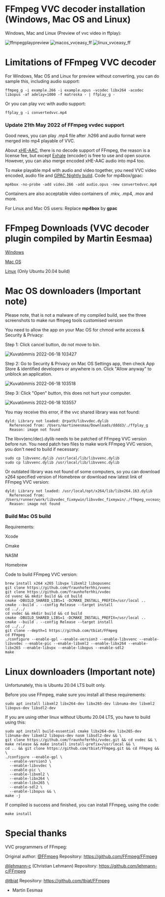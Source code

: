 # FFmpeg VVC decoder installation (Windows, Mac OS and Linux)

Windows, Mac and Linux (Preview of vvc video in ffplay):

![ffmpegplaypreview](https://user-images.githubusercontent.com/88035011/169019033-bcb7fcc7-a196-4436-a396-61db3071280c.png)
![macos_vvceasy_ff](https://user-images.githubusercontent.com/88035011/169693891-52271091-eb92-4198-82eb-2ad38296a917.png)
![linux_vvceasy_ff](https://user-images.githubusercontent.com/88035011/169693886-3f8e97da-ad57-46ab-b3eb-45e5ff4e687d.png)

# Limitations of FFmpeg VVC decoder

For Windows, Mac OS and Linux for preview without converting, you can do sample this, including audio support:

```
ffmpeg_g -i example.266 -i example.opus -vcodec libx264 -acodec libopus -af adelay=1000 -f matroska - | ffplay_g -
```

Or you can play vvc with audio support:

```
ffplay_g -i convertedvvc.mp4
```

### Update 21th May 2022 of FFmpeg vvdec support

Good news, you can play .mp4 file after .h266 and audio format were merged into mp4 playable of VVC.

About [xHE-AAC](https://www.iis.fraunhofer.de/en/ff/amm/broadcast-streaming/xheaac.html), there is no decode support of FFmpeg, the reason is a license fee, but except [Exhale](https://gitlab.com/ecodis/exhale) (encoder) is free to use and open source. However, you can also merge encoded xHE-AAC audio into mp4 too.

To make playable mp4 with audio and video together, you need VVC video encoded, audio file and [GPAC Nightly build](https://gpac.wp.imt.fr/downloads/gpac-nightly-builds/). Code for mp4box/gpac:
```
mp4box -no-probe -add video.266 -add audio.opus -new convertedvvc.mp4
```

Containers are also acceptable video containers of .mkv, .mp4, .mov and more.

For Linux and Mac OS users: Replace **mp4box** by **gpac**

# FFmpeg Downloads (VVC decoder plugin compiled by Martin Eesmaa)

[Windows](https://mega.nz/file/e1MEUAwR#c7u7vDvwzp6JiSaRDwhCyOaH4cGnx1xQDPyKgbAd-qM)

[Mac OS](https://mega.nz/file/mxNTQTLb#1ifvaXap_a_cHLCIWZ-K5B0oKXvdHjgUc3Nb-YHFIio)

[Linux](https://mega.nz/file/T8l0GTqa#oWsDDrFYjzf3LhS9zRkuqqBz6H4yJmNQUNiu_erVQLo) (Only Ubuntu 20.04 build)

# Mac OS downloaders (Important note)

Please note, that is not a malware of my compiled build, see the three screenshots to make run ffmpeg tools customised version

You need to allow the app on your Mac OS for chmod write access & Security & Privacy:

Step 1: Click cancel button, do not move to bin.

![Kuvatõmmis 2022-06-18 103427](https://user-images.githubusercontent.com/88035011/174431074-10a867d3-787a-47aa-9910-53fcef89e30e.png)

Step 2: Go to Security & Privacy on Mac OS Settings app, then check App Store & identified developers or anywhere is on. Click "Allow anyway" to unblock an application.

![Kuvatõmmis 2022-06-18 103518](https://user-images.githubusercontent.com/88035011/174431083-1d1d9b2b-5b45-425e-86d1-015e44588b4e.png)

Step 3: Click "Open" button, this does not hurt your computer.

![Kuvatõmmis 2022-06-18 103557](https://user-images.githubusercontent.com/88035011/174431086-9eb0df35-2fde-4ca7-99d4-2efa45a0a946.png)

You may receive this error, if the vvc shared library was not found:
```
dyld: Library not loaded: @rpath/libvvdec.dylib
  Referenced from: /Users/martineesmaa/Downloads/dddd3/./ffplay_g
  Reason: image not found
```

The libvv(enc/dec).dylib needs to be patched of FFmpeg VVC version before run. You need patch two files to make work FFmpeg VVC version, you don't need to build if necessary:

```
sudo cp libvvenc.dylib /usr/local/lib/libvvenc.dylib
sudo cp libvvenc.dylib /usr/local/lib/libvvenc.dylib
```

Or outdated library was not found of some computers, so you can download x264 specified version of Homebrew or download new latest link of FFmpeg VVC version:
```
dyld: Library not loaded: /usr/local/opt/x264/lib/libx264.163.dylib
  Referenced from: /Users/runner/work/libvvdec_fixmywin/libvvdec_fixmywin/./ffmpeg_vvceasy_mac
  Reason: image not found
```

### Build Mac OS build

Requirements:

Xcode

Cmake

NASM

Homebrew

Code to build FFmpeg VVC version:

```
brew install x264 x265 libvpx libxml2 libopusenc
git clone https://github.com/fraunhoferhhi/vvenc
git clone https://github.com/fraunhoferhhi/vvdec
cd vvenc && mkdir build && cd build
cmake -DBUILD_SHARED_LIBS=1 -DCMAKE_INSTALL_PREFIX=/usr/local ..
cmake --build . --config Release --target install
cd ../../
cd vvdec && mkdir build && cd build
cmake -DBUILD_SHARED_LIBS=1 -DCMAKE_INSTALL_PREFIX=/usr/local ..
cmake --build . --config Release --target install
cd ../../
git clone --depth=1 https://github.com/tbiat/FFmpeg
cd FFmpeg
./configure --enable-gpl --enable-version3 --enable-libvvenc --enable-libvvdec --enable-pic --enable-libxml2 --enable-libx264 --enable-libx265 --enable-libvpx --enable-libopus --enable-sdl2
make
```

# Linux downloaders (Important note)

Unfortunately, this is Ubuntu 20.04 LTS built only.

Before you use FFmpeg, make sure you install all these requirements:

```
sudo apt install libxml2 libx264-dev libx265-dev libnuma-dev libxml2 libopus-dev libsdl2-dev
```

If you are using other linux without Ubuntu 20.04 LTS, you have to build using this:

```
sudo apt install build-essential cmake libx264-dev libx265-dev libnuma-dev libxml2 libopus-dev nasm libsdl2-dev && \
git clone https://github.com/fraunhoferhhi/vvdec.git && cd vvdec && \
make release && make install install-prefix=/usr/local && \
cd .. && git clone https://github.com/tbiat/FFmpeg.git && cd FFmpeg && \
./configure --enable-gpl \
  --enable-version3 \ 
  --enable-libvvdec \ 
  --enable-pic \ 
  --enable-libxml2 \ 
  --enable-libx264 \
  --enable-libx265 \
  --enable-sdl2 \
  --enable-libopus && \
make -j
```

If compiled is success and finished, you can install FFmpeg, using the code:

```
make install
```

# Special thanks

VVC programmers of FFmpeg:

Original author: [@FFmpeg](https://github.com/FFmpeg) Repository: https://github.com/FFmpeg/FFmpeg

[@lehmann-c](https://github.com/lehmann-c) (Christian Lehmann) Repository: https://github.com/lehmann-c/FFmpeg

[@tbiat](https://github.com/tbiat) Repository: https://github.com/tbiat/FFmpeg

-   Martin Eesmaa
